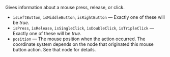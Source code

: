 Gives information about a mouse press, release, or click.

   - `isLeftButton`, `isMiddleButton`, `isRightButton` — Exactly one of these will be *true*.
   - `isPress`, `isRelease`, `isSingleClick`, `isDoubleClick`, `isTripleClick` — Exactly one of these will be *true*.
   - `position` — The mouse position when the action occurred. The coordinate system depends on the node that originated this mouse button action. See that node for details.
